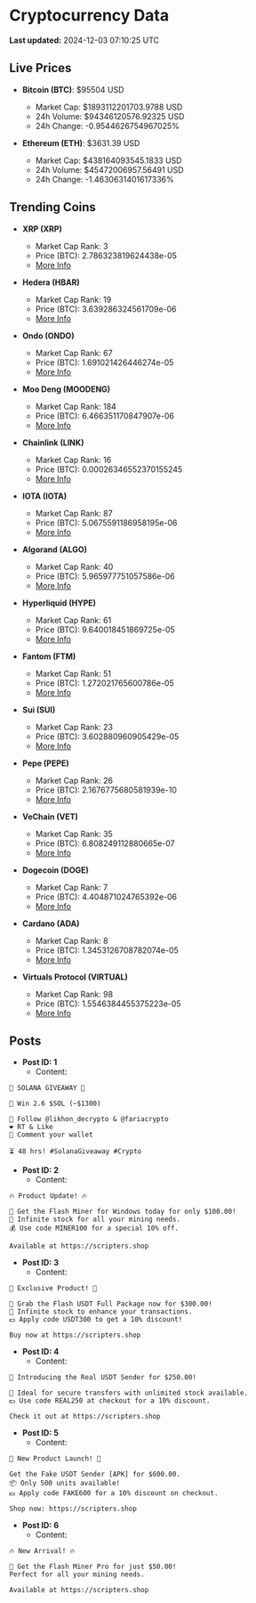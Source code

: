 # Cryptocurrency Data

**Last updated:** 2024-12-03 07:10:25 UTC

## Live Prices
- **Bitcoin (BTC)**: $95504 USD
  - Market Cap: $1893112201703.9788 USD
  - 24h Volume: $94346120576.92325 USD
  - 24h Change: -0.9544626754967025%

- **Ethereum (ETH)**: $3631.39 USD
  - Market Cap: $438164093545.1833 USD
  - 24h Volume: $45472006957.56491 USD
  - 24h Change: -1.4630631401617336%

## Trending Coins
- **XRP (XRP)**
  - Market Cap Rank: 3
  - Price (BTC): 2.786323819624438e-05
  - [More Info](https://www.coingecko.com/en/coins/xrp)

- **Hedera (HBAR)**
  - Market Cap Rank: 19
  - Price (BTC): 3.639286324561709e-06
  - [More Info](https://www.coingecko.com/en/coins/hedera)

- **Ondo (ONDO)**
  - Market Cap Rank: 67
  - Price (BTC): 1.691021426446274e-05
  - [More Info](https://www.coingecko.com/en/coins/ondo)

- **Moo Deng (MOODENG)**
  - Market Cap Rank: 184
  - Price (BTC): 6.466351170847907e-06
  - [More Info](https://www.coingecko.com/en/coins/moo-deng)

- **Chainlink (LINK)**
  - Market Cap Rank: 16
  - Price (BTC): 0.00026346552370155245
  - [More Info](https://www.coingecko.com/en/coins/chainlink)

- **IOTA (IOTA)**
  - Market Cap Rank: 87
  - Price (BTC): 5.0675591186958195e-06
  - [More Info](https://www.coingecko.com/en/coins/iota)

- **Algorand (ALGO)**
  - Market Cap Rank: 40
  - Price (BTC): 5.965977751057586e-06
  - [More Info](https://www.coingecko.com/en/coins/algorand)

- **Hyperliquid (HYPE)**
  - Market Cap Rank: 61
  - Price (BTC): 9.640018451869725e-05
  - [More Info](https://www.coingecko.com/en/coins/hyperliquid)

- **Fantom (FTM)**
  - Market Cap Rank: 51
  - Price (BTC): 1.272021765600786e-05
  - [More Info](https://www.coingecko.com/en/coins/fantom)

- **Sui (SUI)**
  - Market Cap Rank: 23
  - Price (BTC): 3.602880960905429e-05
  - [More Info](https://www.coingecko.com/en/coins/sui)

- **Pepe (PEPE)**
  - Market Cap Rank: 26
  - Price (BTC): 2.1676775680581939e-10
  - [More Info](https://www.coingecko.com/en/coins/pepe)

- **VeChain (VET)**
  - Market Cap Rank: 35
  - Price (BTC): 6.808249112880665e-07
  - [More Info](https://www.coingecko.com/en/coins/vechain)

- **Dogecoin (DOGE)**
  - Market Cap Rank: 7
  - Price (BTC): 4.404871024765392e-06
  - [More Info](https://www.coingecko.com/en/coins/dogecoin)

- **Cardano (ADA)**
  - Market Cap Rank: 8
  - Price (BTC): 1.3453126708782074e-05
  - [More Info](https://www.coingecko.com/en/coins/cardano)

- **Virtuals Protocol (VIRTUAL)**
  - Market Cap Rank: 98
  - Price (BTC): 1.5546384455375223e-05
  - [More Info](https://www.coingecko.com/en/coins/virtual-protocol)

## Posts
- **Post ID: 1**
  - Content:
```
🚀 SOLANA GIVEAWAY 🚀

🎁 Win 2.6 $SOL (~$1300)

🤝 Follow @likhon_decrypto & @fariacrypto
❤️ RT & Like
💬 Comment your wallet

⏳ 48 hrs! #SolanaGiveaway #Crypto
```

- **Post ID: 2**
  - Content:
```
🔥 Product Update! 🔥

🚀 Get the Flash Miner for Windows today for only $100.00!
🔋 Infinite stock for all your mining needs.
💰 Use code MINER100 for a special 10% off.

Available at https://scripters.shop
```

- **Post ID: 3**
  - Content:
```
🎁 Exclusive Product! 🎁

💸 Grab the Flash USDT Full Package now for $300.00!
🎉 Infinite stock to enhance your transactions.
💵 Apply code USDT300 to get a 10% discount!

Buy now at https://scripters.shop
```

- **Post ID: 4**
  - Content:
```
💎 Introducing the Real USDT Sender for $250.00!

💼 Ideal for secure transfers with unlimited stock available.
💵 Use code REAL250 at checkout for a 10% discount.

Check it out at https://scripters.shop
```

- **Post ID: 5**
  - Content:
```
🚀 New Product Launch! 🚀

Get the Fake USDT Sender [APK] for $600.00.
📦 Only 500 units available!
💵 Apply code FAKE600 for a 10% discount on checkout.

Shop now: https://scripters.shop
```

- **Post ID: 6**
  - Content:
```
🔥 New Arrival! 🔥

💸 Get the Flash Miner Pro for just $50.00!
Perfect for all your mining needs.

Available at https://scripters.shop
```

